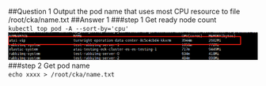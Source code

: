 ##Question 1
Output the pod name that uses most CPU resource to file /root/cka/name.txt
##Answer 1
###step 1
Get ready node count  
`kubectl top pod -A --sort-by='cpu'`  
![1.png](image/1.png)
###step 2
Get pod name  
`echo xxxx > /root/cka/name.txt`

